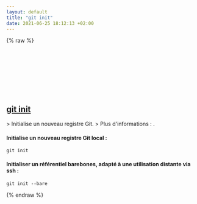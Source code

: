 ```yaml
---
layout: default
title: "git init"
date: 2021-06-25 18:12:13 +02:00
---
```

{% raw %}
<h2 id="git-init">
  <a href="/fr/common/git-init.html">git init</a> <a href="#git-init"><svg class="icon">
    <use href="/assets/images/unicode_sprite.svg#link" />
  </svg></a>
</h2>
> Initialise un nouveau registre Git.
> Plus d'informations : <https://git-scm.com/docs/git-init>.

#### Initialise un nouveau registre Git local :
```shell
git init
```
#### Initialiser un référentiel barebones, adapté à une utilisation distante via ssh :
```shell
git init --bare
```
{% endraw %}